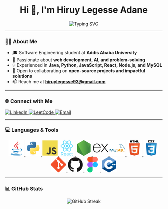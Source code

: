 <h1 align="center">Hi 👋, I'm Hiruy Legesse Adane</h1>
<p align="center">
  <img src="https://readme-typing-svg.demolab.com?font=Fira+Code&size=22&pause=1000&color=3B82F6&center=true&vCenter=true&width=700&lines=SWE+Student+at+AAU;Frontend+Developer" alt="Typing SVG" />
</p>



---

### 👨‍💻 About Me
- 🎓 Software Engineering student at **Addis Ababa University** 
- 👀 Passionate about **web development, AI, and problem-solving**  
- 💡 Experienced in **Java, Python, JavaScript, React, Node.js, and MySQL**  
- 💞️ Open to collaborating on **open-source projects and impactful solutions**  
- 📫 Reach me at **[hiruylegesse93@gmail.com](mailto:hiruylegesse93@gmail.com)**  

---

### 🌐 Connect with Me
<p align="left">
  <a href="https://www.linkedin.com/in/hiruy-legesse" target="_blank">
    <img src="https://img.shields.io/badge/LinkedIn-0077B5?style=for-the-badge&logo=linkedin&logoColor=white" alt="LinkedIn" style="transition: transform 0.3s, filter 0.3s;" onmouseover="this.style.transform='scale(1.1)'; this.style.filter='brightness(1.2)';" onmouseout="this.style.transform='scale(1)'; this.style.filter='brightness(1)';"/>
  </a>
  <a href="https://leetcode.com/hiruy1997" target="_blank">
    <img src="https://img.shields.io/badge/LeetCode-FFA116?style=for-the-badge&logo=leetcode&logoColor=white" alt="LeetCode" style="transition: transform 0.3s, filter 0.3s;" onmouseover="this.style.transform='scale(1.1)'; this.style.filter='brightness(1.2)';" onmouseout="this.style.transform='scale(1)'; this.style.filter='brightness(1)';"/>
  </a>
  <a href="mailto:hiruylegesse93@gmail.com">
    <img src="https://img.shields.io/badge/Email-D14836?style=for-the-badge&logo=gmail&logoColor=white" alt="Email" style="transition: transform 0.3s, filter 0.3s;" onmouseover="this.style.transform='scale(1.1)'; this.style.filter='brightness(1.2)';" onmouseout="this.style.transform='scale(1)'; this.style.filter='brightness(1)';"/>
  </a>
</p>


---

### 💻 Languages & Tools
<p align="center">
  <a href="https://www.java.com/" target="_blank">
    <img src="https://raw.githubusercontent.com/devicons/devicon/master/icons/java/java-original.svg" alt="Java" width="50" height="50" style="transition: transform 0.3s, filter 0.3s;" onmouseover="this.style.transform='scale(1.2)'; this.style.filter='brightness(1.3)';" onmouseout="this.style.transform='scale(1)'; this.style.filter='brightness(1)';"/>
  </a>
  <a href="https://www.python.org/" target="_blank">
    <img src="https://raw.githubusercontent.com/devicons/devicon/master/icons/python/python-original.svg" alt="Python" width="50" height="50" style="transition: transform 0.3s, filter 0.3s;" onmouseover="this.style.transform='scale(1.2)'; this.style.filter='brightness(1.3)';" onmouseout="this.style.transform='scale(1)'; this.style.filter='brightness(1)';"/>
  </a>
  <a href="https://developer.mozilla.org/en-US/docs/Web/JavaScript" target="_blank">
    <img src="https://raw.githubusercontent.com/devicons/devicon/master/icons/javascript/javascript-original.svg" alt="JavaScript" width="50" height="50" style="transition: transform 0.3s, filter 0.3s;" onmouseover="this.style.transform='scale(1.2)'; this.style.filter='brightness(1.3)';" onmouseout="this.style.transform='scale(1)'; this.style.filter='brightness(1)';"/>
  </a>
  <a href="https://reactjs.org/" target="_blank">
    <img src="https://raw.githubusercontent.com/devicons/devicon/master/icons/react/react-original-wordmark.svg" alt="React" width="50" height="50" style="transition: transform 0.3s, filter 0.3s;" onmouseover="this.style.transform='scale(1.2)'; this.style.filter='brightness(1.3)';" onmouseout="this.style.transform='scale(1)'; this.style.filter='brightness(1)';"/>
  </a>
  <a href="https://nodejs.org/" target="_blank">
    <img src="https://raw.githubusercontent.com/devicons/devicon/master/icons/nodejs/nodejs-original.svg" alt="Node.js" width="50" height="50" style="transition: transform 0.3s, filter 0.3s;" onmouseover="this.style.transform='scale(1.2)'; this.style.filter='brightness(1.3)';" onmouseout="this.style.transform='scale(1)'; this.style.filter='brightness(1)';"/>
  </a>
  <a href="https://expressjs.com/" target="_blank">
    <img src="https://raw.githubusercontent.com/devicons/devicon/master/icons/express/express-original.svg" alt="Express" width="50" height="50" style="transition: transform 0.3s, filter 0.3s;" onmouseover="this.style.transform='scale(1.2)'; this.style.filter='brightness(1.3)';" onmouseout="this.style.transform='scale(1)'; this.style.filter='brightness(1)';"/>
  </a>
  <a href="https://www.mysql.com/" target="_blank">
    <img src="https://raw.githubusercontent.com/devicons/devicon/master/icons/mysql/mysql-original-wordmark.svg" alt="MySQL" width="50" height="50" style="transition: transform 0.3s, filter 0.3s;" onmouseover="this.style.transform='scale(1.2)'; this.style.filter='brightness(1.3)';" onmouseout="this.style.transform='scale(1)'; this.style.filter='brightness(1)';"/>
  </a>
  <a href="https://developer.mozilla.org/en-US/docs/Web/HTML" target="_blank">
    <img src="https://raw.githubusercontent.com/devicons/devicon/master/icons/html5/html5-original-wordmark.svg" alt="HTML5" width="50" height="50" style="transition: transform 0.3s, filter 0.3s;" onmouseover="this.style.transform='scale(1.2)'; this.style.filter='brightness(1.3)';" onmouseout="this.style.transform='scale(1)'; this.style.filter='brightness(1)';"/>
  </a>
  <a href="https://developer.mozilla.org/en-US/docs/Web/CSS" target="_blank">
    <img src="https://raw.githubusercontent.com/devicons/devicon/master/icons/css3/css3-original-wordmark.svg" alt="CSS3" width="50" height="50" style="transition: transform 0.3s, filter 0.3s;" onmouseover="this.style.transform='scale(1.2)'; this.style.filter='brightness(1.3)';" onmouseout="this.style.transform='scale(1)'; this.style.filter='brightness(1)';"/>
  </a>
  <a href="https://git-scm.com/" target="_blank">
    <img src="https://raw.githubusercontent.com/devicons/devicon/master/icons/git/git-original.svg" alt="Git" width="50" height="50" style="transition: transform 0.3s, filter 0.3s;" onmouseover="this.style.transform='scale(1.2)'; this.style.filter='brightness(1.3)';" onmouseout="this.style.transform='scale(1)'; this.style.filter='brightness(1)';"/>
  </a>
  <a href="https://github.com/" target="_blank">
    <img src="https://raw.githubusercontent.com/devicons/devicon/master/icons/github/github-original.svg" alt="GitHub" width="50" height="50" style="transition: transform 0.3s, filter 0.3s;" onmouseover="this.style.transform='scale(1.2)'; this.style.filter='brightness(1.3)';" onmouseout="this.style.transform='scale(1)'; this.style.filter='brightness(1)';"/>
  </a>
  <a href="https://www.figma.com/" target="_blank">
    <img src="https://raw.githubusercontent.com/devicons/devicon/master/icons/figma/figma-original.svg" alt="Figma" width="50" height="50" style="transition: transform 0.3s, filter 0.3s;" onmouseover="this.style.transform='scale(1.2)'; this.style.filter='brightness(1.3)';" onmouseout="this.style.transform='scale(1)'; this.style.filter='brightness(1)';"/>
  </a>
  <a href="https://isocpp.org/" target="_blank">
    <img src="https://raw.githubusercontent.com/devicons/devicon/master/icons/cplusplus/cplusplus-original.svg" alt="C++" width="50" height="50" style="transition: transform 0.3s, filter 0.3s;" onmouseover="this.style.transform='scale(1.2)'; this.style.filter='brightness(1.3)';" onmouseout="this.style.transform='scale(1)'; this.style.filter='brightness(1)';"/>
  </a>
</p>

---

### 📊 GitHub Stats
<p align="center">
  <img src="https://nirzak-streak-stats.vercel.app/?user=hiruy72&theme=blueberry&hide_border=false&hide_private=true&timestamp=1695892800" alt="GitHub Streak" />
</p>



